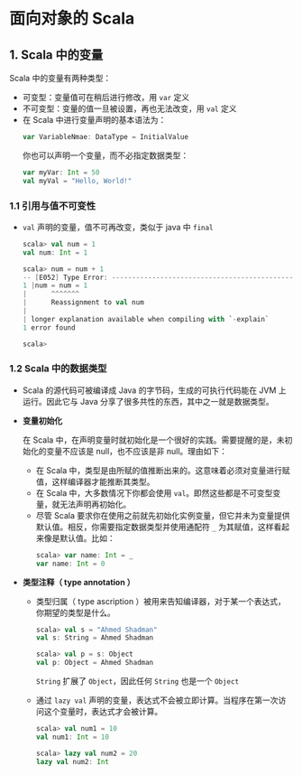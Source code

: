# 面向对象的 Scala


## 1. Scala 中的变量
Scala 中的变量有两种类型：
* 可变型：变量值可在稍后进行修改，用 `var` 定义
* 不可变型：变量的值一旦被设置，再也无法改变，用 `val` 定义
* 在 Scala 中进行变量声明的基本语法为：
    ``` scala
    var VariableNmae: DataType = InitialValue
    ```
    你也可以声明一个变量，而不必指定数据类型：
    ``` scala
    var myVar: Int = 50
    val myVal = "Hello, World!"
    ```

### 1.1 引用与值不可变性
* `val` 声明的变量，值不可再改变，类似于 java 中 `final`
    ``` scala
    scala> val num = 1
    val num: Int = 1

    scala> num = num + 1
    -- [E052] Type Error: ----------------------------------------------------------
    1 |num = num = 1
    |      ^^^^^^^
    |      Reassignment to val num
    |
    | longer explanation available when compiling with `-explain`
    1 error found

    scala>
    ```

### 1.2 Scala 中的数据类型
* Scala 的源代码可被编译成 Java 的字节码，生成的可执行代码能在 JVM 上运行。因此它与 Java 分享了很多共性的东西，其中之一就是数据类型。

* **变量初始化**
    
    在 Scala 中，在声明变量时就初始化是一个很好的实践。需要提醒的是，未初始化的变量不应该是 null，也不应该是非 null。理由如下：
    * 在 Scala 中，类型是由所赋的值推断出来的。这意味着必须对变量进行赋值，这样编译器才能推断其类型。
    * 在 Scala 中，大多数情况下你都会使用 `val`。即然这些都是不可变型变量，就无法声明再初始化。
    * 尽管 Scala 要求你在使用之前就先初始化实例变量，但它并未为变量提供默认值。相反，你需要指定数据类型并使用通配符 `_` 为其赋值，这样看起来像是默认值。比如：
        ``` scala
        scala> var name: Int = _
        var name: Int = 0
        ```

* **类型注释（ type annotation ）**

    * 类型归属（ type ascription ）被用来告知编译器，对于某一个表达式，你期望的类型是什么。
        ``` scala
        scala> val s = "Ahmed Shadman"
        val s: String = Ahmed Shadman

        scala> val p = s: Object
        val p: Object = Ahmed Shadman
        ```
        `String` 扩展了 `Object`，因此任何 `String` 也是一个 `Object`
    
    * 通过 `lazy val` 声明的变量，表达式不会被立即计算。当程序在第一次访问这个变量时，表达式才会被计算。
        ``` scala
        scala> val num1 = 10
        val num1: Int = 10

        scala> lazy val num2 = 20
        lazy val num2: Int
        ```

